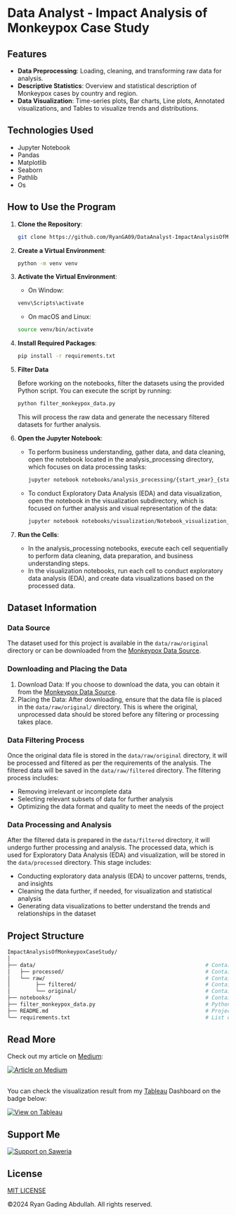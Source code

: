 # Data Analyst - Impact Analysis of Monkeypox Case Study

## Features

- **Data Preprocessing**: Loading, cleaning, and transforming raw data for analysis.
- **Descriptive Statistics**: Overview and statistical description of Monkeypox cases by country and region.
- **Data Visualization**: Time-series plots, Bar charts, Line plots, Annotated visualizations, and Tables to visualize trends and distributions.

## Technologies Used

- Jupyter Notebook
- Pandas
- Matplotlib
- Seaborn
- Pathlib
- Os

## How to Use the Program

1. **Clone the Repository**:

   ```bash
   git clone https://github.com/RyanGA09/DataAnalyst-ImpactAnalysisOfMonkeypoxCaseStudy.git
   ```

2. **Create a Virtual Environment**:

   ```bash
   python -m venv venv
   ```

3. **Activate the Virtual Environment**:

   - On Window:

   ```bash
   venv\Scripts\activate
   ```

   - On macOS and Linux:

   ```bash
   source venv/bin/activate
   ```

4. **Install Required Packages**:

   ```bash
   pip install -r requirements.txt
   ```

5. **Filter Data**

   Before working on the notebooks, filter the datasets using the provided Python script. You can execute the script by running:

   ```bash
   python filter_monkeypox_data.py
   ```

   This will process the raw data and generate the necessary filtered datasets for further analysis.

6. **Open the Jupyter Notebook**:

   - To perform business understanding, gather data, and data cleaning, open the notebook located in the analysis_processing directory, which focuses on data processing tasks:

     ```bash
     jupyter notebook notebooks/analysis_processing/{start_year}_{start_month}_to_{end_year}_{end_month}/Notebook.ipynb
     ```

   - To conduct Exploratory Data Analysis (EDA) and data visualization, open the notebook in the visualization subdirectory, which is focused on further analysis and visual representation of the data:

     ```bash
     jupyter notebook notebooks/visualization/Notebook_visualization_{start_year}_{start_month}_to_{end_year}_{end_month}.ipynb
     ```

7. **Run the Cells**:

   - In the analysis_processing notebooks, execute each cell sequentially to perform data cleaning, data preparation, and business understanding steps.
   - In the visualization notebooks, run each cell to conduct exploratory data analysis (EDA), and create data visualizations based on the processed data.

## Dataset Information

### Data Source

The dataset used for this project is available in the `data/raw/original` directory or can be downloaded from the [Monkeypox Data Source](https://ourworldindata.org/mpox).

### Downloading and Placing the Data

1. Download Data: If you choose to download the data, you can obtain it from the [Monkeypox Data Source](https://ourworldindata.org/mpox).
2. Placing the Data: After downloading, ensure that the data file is placed in the `data/raw/original/` directory. This is where the original, unprocessed data should be stored before any filtering or processing takes place.

### Data Filtering Process

Once the original data file is stored in the `data/raw/original` directory, it will be processed and filtered as per the requirements of the analysis. The filtered data will be saved in the `data/raw/filtered` directory. The filtering process includes:

- Removing irrelevant or incomplete data
- Selecting relevant subsets of data for further analysis
- Optimizing the data format and quality to meet the needs of the project

### Data Processing and Analysis

After the filtered data is prepared in the `data/filtered` directory, it will undergo further processing and analysis. The processed data, which is used for Exploratory Data Analysis (EDA) and visualization, will be stored in the `data/processed` directory. This stage includes:

- Conducting exploratory data analysis (EDA) to uncover patterns, trends, and insights
- Cleaning the data further, if needed, for visualization and statistical analysis
- Generating data visualizations to better understand the trends and relationships in the dataset

## Project Structure

```bash
ImpactAnalysisOfMonkeypoxCaseStudy/
│
├── data/                                                      # Contains the datasets
│   ├── processed/                                             # Contains the processed data, used for EDA and visualization.
│   └── raw/                                                   # Contains the original and filtered data directory
│        ├── filtered/                                         # Contains the filtered data, ready for analysis.
│        └── original/                                         # Contains the original, unfiltered & unprocessed data.
├── notebooks/                                                 # Contains the jupyter notebooks code
├── filter_monkeypox_data.py                                   # Python code for filtering dataset
├── README.md                                                  # Project documentation and usage instructions
└── requirements.txt                                           # List of required Python libraries
```

## Read More

Check out my article on [Medium](https://medium.com/@ryangadingabdullah):

<div>
   <a href="https://medium.com/@ryangadingabdullah/article" target="blank">
      <img src="https://img.shields.io/badge/Medium-Article-000000?logo=medium&style=for-the-badge" alt="Article on Medium" />
   </a>
</div>

<br>

You can check the visualization result from my [Tableau](https://public.tableau.com/app/profile/ryanga09/vizzes) Dashboard on the badge below:
<br>

<div>
   <a href="https://public.tableau.com/app/profile/ryanga09/viz/ImpactAnalysisofMonkeypoxCaseStudy/ImpactAnalysisofMonkeypoxCaseStudy" target="blank">
        <img src="https://img.shields.io/badge/Tableau-View-orange?logo=tableau&style=for-the-badge" alt="View on Tableau" />
    </a>
</div>

## Support Me

<a href="https://saweria.co/RyanGA09" target="_blank">
   <img src="https://img.shields.io/badge/Saweria-Support-orange?logo=saweria&style=for-the-badge" alt="Support on Saweria" />
</a>

## License

[MIT LICENSE](LICENSE)

&copy;2024 Ryan Gading Abdullah. All rights reserved.
